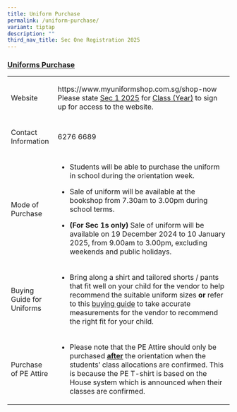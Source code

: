 ```yaml
---
title: Uniform Purchase
permalink: /uniform-purchase/
variant: tiptap
description: ""
third_nav_title: Sec One Registration 2025
---
```

<h3><strong><u>Uniforms Purchase</u></strong></h3>
<table style="minWidth: 50px">
<colgroup>
<col>
<col>
</colgroup>
<tbody>
<tr>
<td rowspan="1" colspan="1">
<p>Website</p>
</td>
<td rowspan="1" colspan="1">
<p><a rel="noopener noreferrer nofollow" target="_blank">https://www.myuniformshop.com.sg/shop-now</a>
<br>Please state <u>Sec 1 2025</u> for <u>Class (Year)</u> to sign up for access
to the website.</p>
</td>
</tr>
<tr>
<td rowspan="1" colspan="1">
<p>Contact Information</p>
</td>
<td rowspan="1" colspan="1">
<p>6276 6689</p>
</td>
</tr>
<tr>
<td rowspan="1" colspan="1">
<p>Mode of Purchase</p>
</td>
<td rowspan="1" colspan="1">
<ul data-tight="true" class="tight">
<li>
<p>Students will be able to purchase the uniform in school during the orientation
week.</p>
</li>
<li>
<p>Sale of uniform will be available at the bookshop from 7.30am to 3.00pm
during school terms.</p>
</li>
<li>
<p><strong>(For Sec 1s only) </strong>Sale of uniform will be available on
19 December 2024 to 10 January 2025, from 9.00am to 3.00pm, excluding weekends
and public holidays.</p>
</li>
</ul>
</td>
</tr>
<tr>
<td rowspan="1" colspan="1">
<p>Buying Guide for Uniforms</p>
</td>
<td rowspan="1" colspan="1">
<ul data-tight="true" class="tight">
<li>
<p>Bring along a shirt and tailored shorts / pants that fit well on your
child for the vendor to help recommend the suitable uniform sizes <strong>or</strong> refer
to this <a href="https://www.myuniformshop.com.sg/buying-guide" rel="noopener noreferrer nofollow" target="_blank">buying guide</a> to
take accurate measurements for the vendor to recommend the right fit for
your child.</p>
</li>
</ul>
</td>
</tr>
<tr>
<td rowspan="1" colspan="1">
<p>Purchase of PE Attire</p>
</td>
<td rowspan="1" colspan="1">
<ul data-tight="true" class="tight">
<li>
<p>Please note that the PE Attire should only be purchased <strong><u>after</u> </strong>the
orientation when the students’ class allocations are confirmed. This is
because the PE T-shirt is based on the House system which is announced
when their classes are confirmed.</p>
</li>
</ul>
</td>
</tr>
</tbody>
</table>
<p></p>